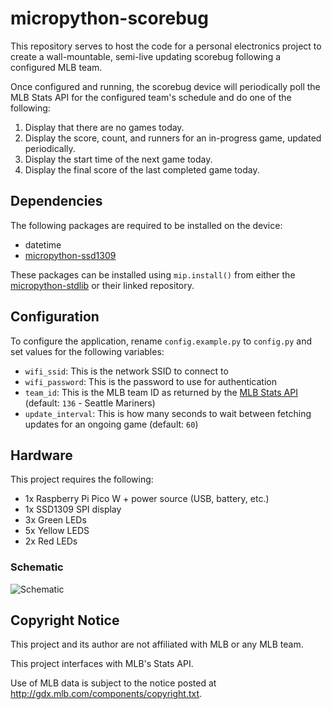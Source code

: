 # micropython-scorebug
This repository serves to host the code for a personal electronics project to create a wall-mountable, semi-live updating scorebug following a configured MLB team.

Once configured and running, the scorebug device will periodically poll the MLB Stats API for the configured team's schedule and do one of the following:
1. Display that there are no games today.
2. Display the score, count, and runners for an in-progress game, updated periodically.
3. Display the start time of the next game today.
4. Display the final score of the last completed game today.

## Dependencies
The following packages are required to be installed on the device:
- datetime
- [micropython-ssd1309](https://github.com/rdagger/micropython-ssd1309)

These packages can be installed using `mip.install()` from either the [micropython-stdlib](https://github.com/micropython/micropython-lib) or their linked repository.

## Configuration
To configure the application, rename `config.example.py` to `config.py` and set values for the following variables:
- `wifi_ssid`: This is the network SSID to connect to
- `wifi_password`: This is the password to use for authentication
- `team_id`: This is the MLB team ID as returned by the [MLB Stats API](https://statsapi.mlb.com/api/v1/teams/?sportId=1) (default: `136` - Seattle Mariners)
- `update_interval`: This is how many seconds to wait between fetching updates for an ongoing game (default: `60`)

## Hardware
This project requires the following:
- 1x Raspberry Pi Pico W + power source (USB, battery, etc.)
- 1x SSD1309 SPI display
- 3x Green LEDs
- 5x Yellow LEDS
- 2x Red LEDs

### Schematic
![Schematic](https://i.imgur.com/4w5ZDb3.png)

## Copyright Notice
This project and its author are not affiliated with MLB or any MLB team.

This project interfaces with MLB's Stats API.

Use of MLB data is subject to the notice posted at http://gdx.mlb.com/components/copyright.txt.
